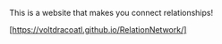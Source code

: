 This is a website that makes you connect relationships!

[https://voltdracoatl.github.io/RelationNetwork/]